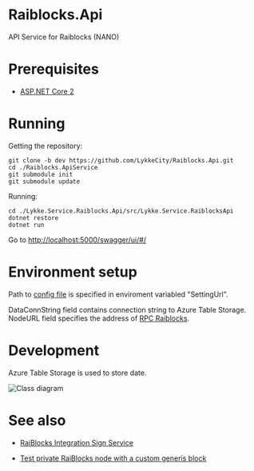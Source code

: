 # Raiblocks.Api
API Service for Raiblocks (NANO)

# Prerequisites

- [ASP.NET Core 2](https://docs.microsoft.com/en-us/aspnet/core/getting-started)

# Running
 
Getting the repository:
```
git clone -b dev https://github.com/LykkeCity/Raiblocks.Api.git
cd ./Raiblocks.ApiService
git submodule init
git submodule update
```

Running:
```
cd ./Lykke.Service.Raiblocks.Api/src/Lykke.Service.RaiblocksApi
dotnet restore
dotnet run
```
Go to [http://localhost:5000/swagger/ui/#/](http://localhost:5000/swagger/ui/#/)

# Environment setup

Path to [config file](https://github.com/LykkeCity/Raiblocks.Api/blob/dev/Lykke.Service.Raiblocks.Api/src/Lykke.Service.RaiblocksApi/appsettings.json) is specified in enviroment variabled "SettingUrl".

DataConnString field contains connection string to Azure Table Storage. NodeURL field specifies the address of [RPC Raiblocks](https://github.com/clemahieu/raiblocks/wiki/RPC-protocol).

# Development

Azure Table Storage is used to store date.

![Class diagram](https://github.com/LykkeCity/Raiblocks.Api/blob/dev/Lykke.Service.Raiblocks.Api/ClassDiagram.gif)

# See also

 - [RaiBlocks Integration Sign Service](https://github.com/LykkeCity/Raiblocks.Sign/tree/dev)

 - [Test private RaiBlocks node with a custom generis block](https://github.com/artem-kruglov/raiblocks/tree/testnet)
